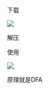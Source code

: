 下载

![](https://gitee.com/hxc8/images8/raw/master/img/202407191104276.jpg)



解压



使用



![](https://gitee.com/hxc8/images8/raw/master/img/202407191104270.jpg)





原理就是DFA